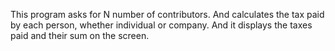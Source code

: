 This program asks for N number of contributors. And calculates the tax paid by each person, whether individual or company. And it displays the taxes paid and their sum on the screen.
